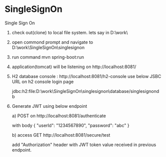 # SingleSignOn
Single Sign On

1. check out(clone) to local file system. lets say in D:\work\
2. open commond prompt and navigate to D:\work\SingleSignOn\singlesignon
3. run command
    mvn spring-boot:run
4. application(tomcat) will be listening on http://localhost:8081/
5. H2 database console : http://localhost:8081/h2-console
   use below JSBC URL on h2 console login page
   
   jdbc:h2:file:D:\work\SingleSignOn\singlesignon\database/singlesignondb
   
6. Generate JWT using below endpoint

   a) POST on http://localhost:8081/authenticate
   
      with body 
      {
          "userId": "1234567890",
          "password": "abc"
      }
   
   b) access GET http://localhost:8081/secure/test
   
      add "Authorization" header with JWT token value received in previous endpoint.
      
